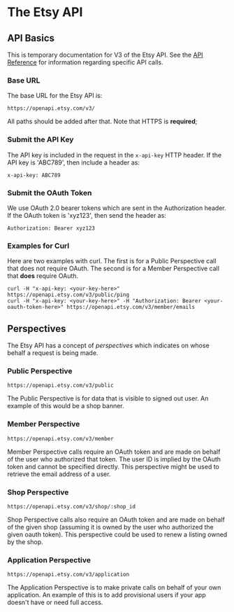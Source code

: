 The Etsy API
============

API Basics
-------------

This is temporary documentation for V3 of the Etsy API.
See the [API Reference](REFERENCE.md) for information regarding
specific API calls.

### Base URL

The base URL for the Etsy API is:
```
https://openapi.etsy.com/v3/
```
All paths should be added after that. Note that HTTPS is **required**;

### Submit the API Key

The API key is included in the request in the `x-api-key` HTTP header.
If the API key is 'ABC789', then include a header as:
```
x-api-key: ABC789
```

### Submit the OAuth Token

We use OAuth 2.0 bearer tokens which are sent in the Authorization header.
If the OAuth token is 'xyz123', then send the header as:
```
Authorization: Bearer xyz123
```

### Examples for Curl

Here are two examples with curl. The first is for a Public Perspective
call that does not require OAuth. The second is for a Member Perspective call
that **does** require OAuth.

```
curl -H "x-api-key: <your-key-here>" https://openapi.etsy.com/v3/public/ping
curl -H "x-api-key: <your-key-here>" -H "Authorization: Bearer <your-oauth-token-here>" https://openapi.etsy.com/v3/member/emails
```

Perspectives
-------------------

The Etsy API has a concept of _perspectives_ which indicates on whose behalf
a request is being made.

### Public Perspective

```
https://openapi.etsy.com/v3/public
```

The Public Perspective is for data that is visible to signed out user.
An example of this would be a shop banner.

### Member Perspective

```
https://openapi.etsy.com/v3/member
```

Member Perspective calls require an OAuth token and are made on behalf
of the user who authorized that token. The user ID is implied by the
OAuth token and cannot be specified directly. This perspective might be used
to retrieve the email address of a user.

### Shop Perspective

```
https://openapi.etsy.com/v3/shop/:shop_id
```

Shop Perspective calls also require an OAuth token and are made on behalf
of the given shop (assuming it is owned by the user who authorized the
given oauth token). This perspective could be used to renew a listing
owned by the shop.

### Application Perspective

```
https://openapi.etsy.com/v3/application
```

The Application Perspective is to make private calls on behalf of your
own application. An example of this is to add provisional users if your
app doesn't have or need full access.

